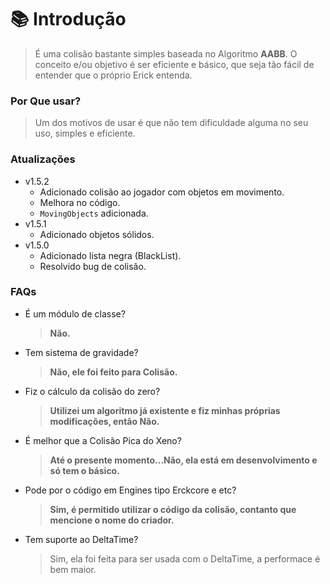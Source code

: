 # 📚 Introdução

> É uma colisão bastante simples baseada no Algoritmo **AABB**. O conceito e/ou objetivo é ser eficiente e básico, que seja tão fácil de entender que o próprio Erick entenda.

### Por Que usar?

> Um dos motivos de usar é que não tem dificuldade alguma no seu uso, simples e eficiente.

### Atualizações

* v1.5.2
  * Adicionado colisão ao jogador com objetos em movimento.
  * Melhora no código.
  * `MovingObjects` adicionada.
* v1.5.1
  * Adicionado objetos sólidos.
* v1.5.0
  * Adicionado lista negra (BlackList).
  * Resolvido bug de colisão.

### FAQs

*   É um módulo de classe?

    > **Não.**
*   Tem sistema de gravidade?

    > **Não, ele foi feito para Colisão.**
*   Fiz o cálculo da colisão do zero?

    > **Utilizei um algoritmo já existente e fiz minhas próprias modificações, então Não.**
*   É melhor que a Colisão Pica do Xeno?

    > **Até o presente momento...Não, ela está em desenvolvimento e só tem o básico.**
*   Pode por o código em Engines tipo Erckcore e etc?

    > **Sim, é permitido utilizar o código da colisão, contanto que mencione o nome do criador.**
*   Tem suporte ao DeltaTime?

    > Sim, ela foi feita para ser usada com o DeltaTime, a performace é bem maior.
